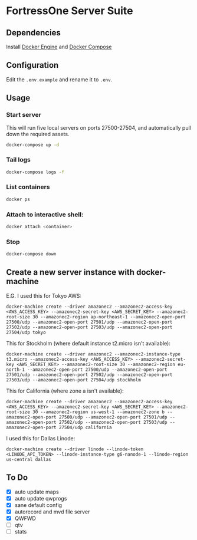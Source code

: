 # FortressOne Server Suite

## Dependencies

Install [Docker Engine](https://docs.docker.com/compose/install/) and
[Docker Compose](https://docs.docker.com/compose/install/)


## Configuration

Edit the `.env.example` and rename it to `.env`.


## Usage

### Start server

This will run five local servers on ports 27500-27504, and automatically pull
down the required assets.

```sh
docker-compose up -d
```

### Tail logs

```sh
docker-compose logs -f
```

### List containers

```sh
docker ps
```

### Attach to interactive shell:

```sh
docker attach <container>
```

### Stop

```sh
docker-compose down
```


## Create a new server instance with docker-machine

E.G. I used this for Tokyo AWS:
```
docker-machine create --driver amazonec2 --amazonec2-access-key <AWS_ACCESS_KEY> --amazonec2-secret-key <AWS_SECRET_KEY> --amazonec2-root-size 30 --amazonec2-region ap-northeast-1 --amazonec2-open-port 27500/udp --amazonec2-open-port 27501/udp --amazonec2-open-port 27502/udp --amazonec2-open-port 27503/udp --amazonec2-open-port 27504/udp tokyo
```

This for Stockholm (where default instance t2.micro isn't available):
```
docker-machine create --driver amazonec2 --amazonec2-instance-type t3.micro --amazonec2-access-key <AWS_ACCESS_KEY> --amazonec2-secret-key <AWS_SECRET_KEY> --amazonec2-root-size 30 --amazonec2-region eu-north-1 --amazonec2-open-port 27500/udp --amazonec2-open-port 27501/udp --amazonec2-open-port 27502/udp --amazonec2-open-port 27503/udp --amazonec2-open-port 27504/udp stockholm
```

This for California (where zone a isn't available):
```
docker-machine create --driver amazonec2 --amazonec2-access-key <AWS_ACCESS_KEY> --amazonec2-secret-key <AWS_SECRET_KEY> --amazonec2-root-size 30 --amazonec2-region us-west-1 --amazonec2-zone b --amazonec2-open-port 27500/udp --amazonec2-open-port 27501/udp --amazonec2-open-port 27502/udp --amazonec2-open-port 27503/udp --amazonec2-open-port 27504/udp california
```

I used this for Dallas Linode:
```
docker-machine create --driver linode --linode-token <LINODE_API_TOKEN> --linode-instance-type g6-nanode-1 --linode-region us-central dallas
```


## To Do

- [x] auto update maps
- [x] auto update qwprogs
- [x] sane default config
- [x] autorecord and mvd file server
- [x] QWFWD
- [ ] qtv
- [ ] stats
